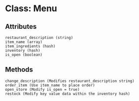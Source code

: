 # Class: Menu

## Attributes
```
restaurant_description (string)
item_name (array)
item_ingredients (hash)
inventory (hash)
is_open (boolean)
```

## Methods
```
change_description (Modifies restaurant_description string)
order_item (Use item_name to place order)
open_store (Modify is_open = true)
restock (Modify key value data within the inventory hash)
```
